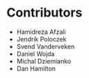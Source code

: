 # Contributors

* Hamidreza Afzali 
* Jendrik Poloczek 
* Svend Vanderveken
* Daniel Wojda
* Michal Dziemianko
* Dan Hamilton
